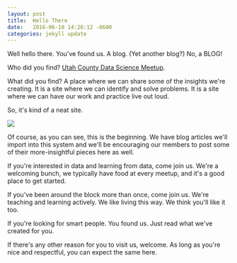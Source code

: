 ```yaml
---
layout: post
title:  Hello There
date:   2016-06-10 14:26:12 -0600
categories: jekyll update
---
```

Well hello there.  You've found us.  A blog.  (Yet another blog?)  No, a BLOG!

Who did you find?  [Utah County Data Science Meetup](http://www.meetup.com/Utah-County-Data-Science-Meetup/).

What did you find?  A place where we can share some of the insights we're creating.  It is a site where we can identify and solve problems.  It is a site where we can have our work and practice live out loud.

So, it's kind of a neat site.

<img src="http://i.imgur.com/4oRNQ7w.webm" >

Of course, as you can see, this is the beginning.  We have blog articles we'll import into this system and we'll be encouraging our members to post some of their more-insightful pieces here as well.

If you're interested in data and learning from data, come join us.  We're a welcoming bunch, we typically have food at every meetup, and it's a good place to get started.

If you've been around the block more than once, come join us.  We're teaching and learning actively.  We like living this way.  We think you'll like it too.

If you're looking for smart people.  You found us.  Just read what we've created for you.

If there's any other reason for you to visit us, welcome.  As long as you're nice and respectful, you can expect the same here.


